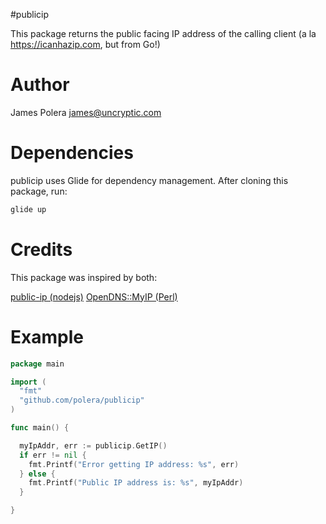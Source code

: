 #publicip

This package returns the public facing IP address of the calling client (a la https://icanhazip.com, but from Go!)

Author
==
James Polera <james@uncryptic.com>

Dependencies
==
publicip uses Glide for dependency management.  After cloning this package, run:
```bash
glide up
```

Credits
==
This package was inspired by both:

[public-ip (nodejs)](https://github.com/sindresorhus/public-ip/blob/master/index.js)
[OpenDNS::MyIP (Perl)](https://metacpan.org/pod/OpenDNS::MyIP)

Example
==
```go
package main

import (
  "fmt"
  "github.com/polera/publicip"
)

func main() {

  myIpAddr, err := publicip.GetIP()
  if err != nil {
    fmt.Printf("Error getting IP address: %s", err)
  } else {
    fmt.Printf("Public IP address is: %s", myIpAddr)
  }

}

```


